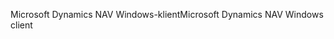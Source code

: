 <span data-ttu-id="05ff0-101">Microsoft Dynamics NAV Windows-klient</span><span class="sxs-lookup"><span data-stu-id="05ff0-101">Microsoft Dynamics NAV Windows client</span></span>